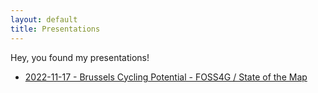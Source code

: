 ```yaml
---
layout: default
title: Presentations
---
```

Hey, you found my presentations!

- [2022-11-17 - Brussels Cycling Potential - FOSS4G / State of the Map](https://hackmd.io/@JsRh_tjKSqKC3-_pQSTQMA/BJamfnM8i)